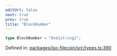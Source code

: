```yaml
---
editUrl: false
next: true
prev: true
title: "BlockNumber"
---
```


```ts
type BlockNumber = "0x${string}";
```

Defined in: [packages/iso-filecoin/src/types.ts:390](https://github.com/hugomrdias/filecoin/blob/main/packages/iso-filecoin/src/types.ts#L390)
